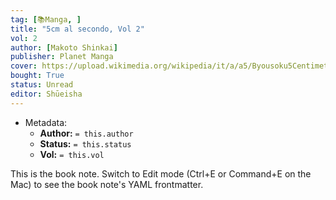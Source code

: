 ```yaml
---
tag: [📚Manga, ]
title: "5cm al secondo, Vol 2"
vol: 2
author: [Makoto Shinkai]
publisher: Planet Manga
cover: https://upload.wikimedia.org/wikipedia/it/a/a5/Byousoku5Centimeter.jpg
bought: True
status: Unread
editor: Shūeisha
---
```



- Metadata:
	- **Author:** `= this.author`
	- **Status:** `= this.status`
	- **Vol:** `= this.vol`

This is the book note. Switch to Edit mode (Ctrl+E or Command+E on the Mac) to see the book note's YAML frontmatter.